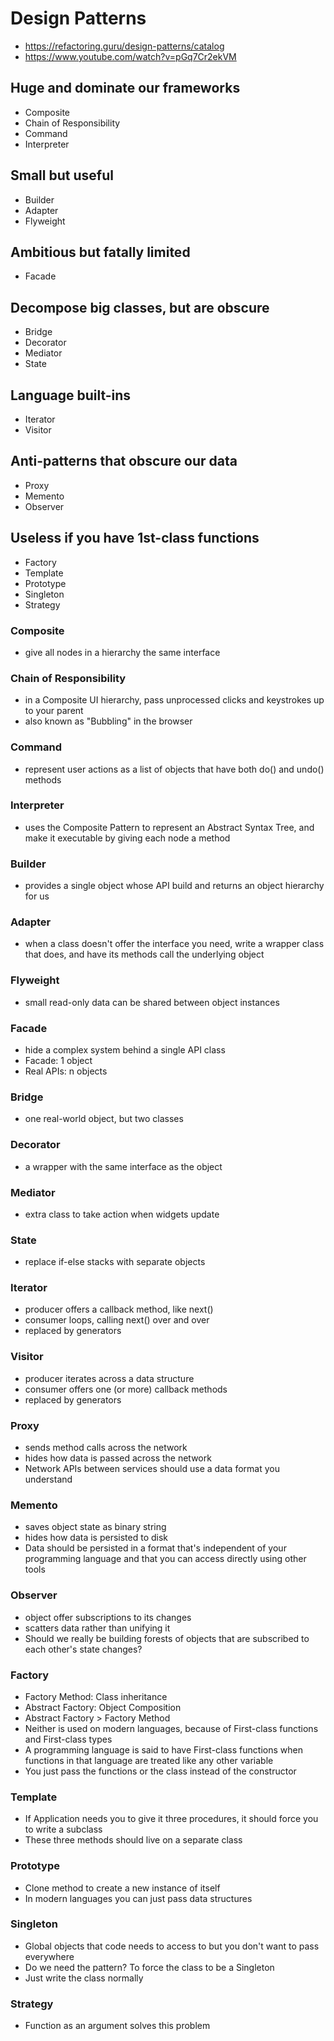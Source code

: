 # Design Patterns

- https://refactoring.guru/design-patterns/catalog
- https://www.youtube.com/watch?v=pGq7Cr2ekVM

## Huge and dominate our frameworks

- Composite
- Chain of Responsibility
- Command
- Interpreter

## Small but useful

- Builder
- Adapter
- Flyweight

## Ambitious but fatally limited

- Facade

## Decompose big classes, but are obscure

- Bridge
- Decorator
- Mediator
- State

## Language built-ins

- Iterator
- Visitor

## Anti-patterns that obscure our data

- Proxy
- Memento
- Observer

## Useless if you have 1st-class functions

- Factory
- Template
- Prototype
- Singleton
- Strategy

### Composite

- give all nodes in a hierarchy the same interface

### Chain of Responsibility

- in a Composite UI hierarchy, pass unprocessed clicks and keystrokes up to your parent
- also known as "Bubbling" in the browser

### Command

- represent user actions as a list of objects that have both do() and undo() methods

### Interpreter

- uses the Composite Pattern to represent an Abstract Syntax Tree, and make it executable by giving each node a method

### Builder

- provides a single object whose API build and returns an object hierarchy for us

### Adapter

- when a class doesn't offer the interface you need, write a wrapper class that does, and have its methods call the underlying object

### Flyweight

- small read-only data can be shared between object instances

### Facade

- hide a complex system behind a single API class
- Facade: 1 object
- Real APIs: n objects

### Bridge

- one real-world object, but two classes

### Decorator

- a wrapper with the same interface as the object

### Mediator

- extra class to take action when widgets update

### State

- replace if-else stacks with separate objects

### Iterator

- producer offers a callback method, like next()
- consumer loops, calling next() over and over
- replaced by generators

### Visitor

- producer iterates across a data structure
- consumer offers one (or more) callback methods
- replaced by generators

### Proxy

- sends method calls across the network
- hides how data is passed across the network
- Network APIs between services should use a data format you understand

### Memento

- saves object state as binary string
- hides how data is persisted to disk
- Data should be persisted in a format that's independent of your programming language and that you can access directly using other tools

### Observer

- object offer subscriptions to its changes
- scatters data rather than unifying it
- Should we really be building forests of objects that are subscribed to each other's state changes?

### Factory

- Factory Method: Class inheritance
- Abstract Factory: Object Composition
- Abstract Factory > Factory Method
- Neither is used on modern languages, because of First-class functions and First-class types
- A programming language is said to have First-class functions when functions in that language are treated like any other variable
- You just pass the functions or the class instead of the constructor

### Template

- If Application needs you to give it three procedures, it should force you to write a subclass
- These three methods should live on a separate class

### Prototype

- Clone method to create a new instance of itself
- In modern languages you can just pass data structures

### Singleton

- Global objects that code needs to access to but you don't want to pass everywhere
- Do we need the pattern? To force the class to be a Singleton
- Just write the class normally

### Strategy

- Function as an argument solves this problem
